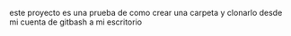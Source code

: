 este proyecto es una prueba de como crear una carpeta y clonarlo desde mi cuenta de gitbash a mi escritorio
